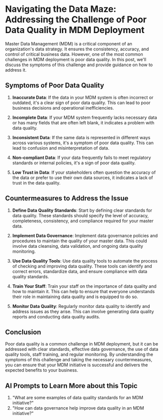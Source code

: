 # Navigating the Data Maze: Addressing the Challenge of Poor Data Quality in MDM Deployment

Master Data Management (MDM) is a critical component of an organization's data strategy. It ensures the consistency, accuracy, and control of critical business data. However, one of the most common challenges in MDM deployment is poor data quality. In this post, we'll discuss the symptoms of this challenge and provide guidance on how to address it.

## Symptoms of Poor Data Quality

1. **Inaccurate Data**: If the data in your MDM system is often incorrect or outdated, it's a clear sign of poor data quality. This can lead to poor business decisions and operational inefficiencies.

2. **Incomplete Data**: If your MDM system frequently lacks necessary data or has many fields that are often left blank, it indicates a problem with data quality.

3. **Inconsistent Data**: If the same data is represented in different ways across various systems, it's a symptom of poor data quality. This can lead to confusion and misinterpretation of data.

4. **Non-compliant Data**: If your data frequently fails to meet regulatory standards or internal policies, it's a sign of poor data quality.

5. **Low Trust in Data**: If your stakeholders often question the accuracy of the data or prefer to use their own data sources, it indicates a lack of trust in the data quality.

## Countermeasures to Address the Issue

1. **Define Data Quality Standards**: Start by defining clear standards for data quality. These standards should specify the level of accuracy, completeness, consistency, and compliance required for your master data.

2. **Implement Data Governance**: Implement data governance policies and procedures to maintain the quality of your master data. This could involve data cleansing, data validation, and ongoing data quality monitoring.

3. **Use Data Quality Tools**: Use data quality tools to automate the process of checking and improving data quality. These tools can identify and correct errors, standardize data, and ensure compliance with data quality standards.

4. **Train Your Staff**: Train your staff on the importance of data quality and how to maintain it. This can help to ensure that everyone understands their role in maintaining data quality and is equipped to do so.

5. **Monitor Data Quality**: Regularly monitor data quality to identify and address issues as they arise. This can involve generating data quality reports and conducting data quality audits.

## Conclusion

Poor data quality is a common challenge in MDM deployment, but it can be addressed with clear standards, effective data governance, the use of data quality tools, staff training, and regular monitoring. By understanding the symptoms of this challenge and taking the necessary countermeasures, you can ensure that your MDM initiative is successful and delivers the expected benefits to your business.

## AI Prompts to Learn More about this Topic

1. "What are some examples of data quality standards for an MDM initiative?"
2. "How can data governance help improve data quality in an MDM initiative?"

